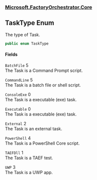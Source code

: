 ### [Microsoft.FactoryOrchestrator.Core](Microsoft_FactoryOrchestrator_Core.md 'Microsoft.FactoryOrchestrator.Core')
## TaskType Enum
The type of Task.  
```csharp
public enum TaskType

```
#### Fields
<a name='Microsoft_FactoryOrchestrator_Core_TaskType_BatchFile'></a>
`BatchFile` 5  
The Task is a Command Prompt script.  
  
<a name='Microsoft_FactoryOrchestrator_Core_TaskType_CommandLine'></a>
`CommandLine` 5  
The Task is a batch file or shell script.  
  
<a name='Microsoft_FactoryOrchestrator_Core_TaskType_ConsoleExe'></a>
`ConsoleExe` 0  
The Task is a executable (exe) task.  
  
<a name='Microsoft_FactoryOrchestrator_Core_TaskType_Executable'></a>
`Executable` 0  
The Task is a executable (exe) task.  
  
<a name='Microsoft_FactoryOrchestrator_Core_TaskType_External'></a>
`External` 2  
The Task is an external task.  
  
<a name='Microsoft_FactoryOrchestrator_Core_TaskType_PowerShell'></a>
`PowerShell` 4  
The Task is a PowerShell Core script.  
  
<a name='Microsoft_FactoryOrchestrator_Core_TaskType_TAEFDll'></a>
`TAEFDll` 1  
The Task is a TAEF test.  
  
<a name='Microsoft_FactoryOrchestrator_Core_TaskType_UWP'></a>
`UWP` 3  
The Task is a UWP app.  
  
